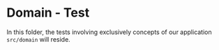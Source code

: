 # Domain - Test

In this folder, the tests involving exclusively concepts of our application `src/domain` will reside.
